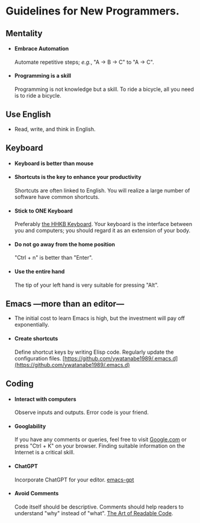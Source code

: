 # Guidelines for New Programmers.

## Mentality
- #### Embrace Automation
  Automate repetitive steps; _e.g._, "A -> B -> C" to "A -> C".
- #### Programming is a skill
  Programming is not knowledge but a skill. To ride a bicycle, all you need is to ride a bicycle.

## Use English
- Read, write, and think in English.

## Keyboard
- #### Keyboard is better than mouse
- #### Shortcuts is the key to enhance your productivity
  Shortcuts are often linked to English. You will realize a large number of software have common shortcuts.
- #### Stick to ONE Keyboard
  Preferably [the HHKB Keyboard](https://www.pfuemea.com/en-gb/dr_product/hhkb-professional-hybrid-type-s-charcoal-45g-tkl-blank-keycaps-pd-kb800bns). Your keyboard is the interface between you and computers; you should regard it as an extension of your body.
- #### Do not go away from the home position
  "Ctrl + n" is better than "Enter".
- #### Use the entire hand
  The tip of your left hand is very suitable for pressing "Alt".


## Emacs —more than an editor—
- The initial cost to learn Emacs is high, but the investment will pay off exponentially.
- #### Create shortcuts
  Define shortcut keys by writing Elisp code. Regularly update the configuration files. 
  [https://github.com/ywatanabe1989/.emacs.d](https://github.com/ywatanabe1989/.emacs.d)


## Coding
- #### Interact with computers
  Observe inputs and outputs. Error code is your friend.
- #### Googlability
  If you have any comments or queries, feel free to visit [Google.com](https://www.google.com/) or press "Ctrl + K" on your browser. Finding suitable information on the Internet is a critical skill.
- #### ChatGPT
  Incorporate ChatGPT for your editor. 
  [emacs-gpt](https://github.com/ywatanabe1989/emacs-gpt)
- #### Avoid Comments
  Code itself should be descriptive. Comments should help readers to understand "why" instead of "what".
  [The Art of Readable Code](https://www.oreilly.com/library/view/the-art-of/9781449318482/).
